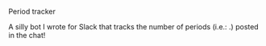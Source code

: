 Period tracker

A silly bot I wrote for Slack that tracks the number of periods (i.e.: .) posted in the chat!
